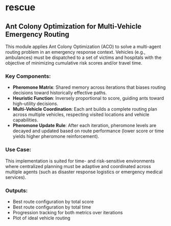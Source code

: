 # rescue
## Ant Colony Optimization for Multi-Vehicle Emergency Routing

This module applies Ant Colony Optimization (ACO) to solve a multi-agent routing problem 
in an emergency response context. Vehicles (e.g., ambulances) must be dispatched to a 
set of victims and hospitals with the objective of minimizing cumulative risk scores and/or 
travel time.

### Key Components:
- **Pheromone Matrix**: Shared memory across iterations that biases routing decisions toward 
  historically effective paths.
- **Heuristic Function**: Inversely proportional to score, guiding 
  ants toward high-utility decisions.
- **Multi-Vehicle Coordination**: Each ant builds a complete routing plan across multiple 
  vehicles, respecting visited locations and vehicle capabilities.
- **Pheromone Update Rule**: After each iteration, pheromone levels are decayed and updated 
  based on route performance (lower score or time yields higher pheromone reinforcement).

### Use Case:
This implementation is suited for time- and risk-sensitive environments where centralized 
planning must be adaptive and coordinated across multiple agents (such as disaster response 
logistics or emergency medical services).

### Outputs:
- Best route configuration by total score
- Best route configuration by total time
- Progression tracking for both metrics over iterations
- Plot of ideal vehicle routing
